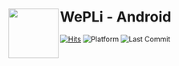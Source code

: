 # WePLi - Android <a href="https://wepli.site"><img src="https://raw.githubusercontent.com/WePLi-Test/WePLi-Resources/main/img/img_logo_small.png" align="left" width="100"></a>

[![Hits](https://hits.seeyoufarm.com/api/count/incr/badge.svg?url=https://github.com/dongx0915/WePLi-Android&count_bg=%2328DBE6&title_bg=%232D3540&icon=&icon_color=%23E7E7E7&title=hits&edge_flat=false)](https://hits.seeyoufarm.com)
![Platform](https://img.shields.io/badge/platform-Android-blue?edge_flat=false)
![Last Commit](https://img.shields.io/github/last-commit/dongx0915/WePLi-Android?edge_flat=false)
